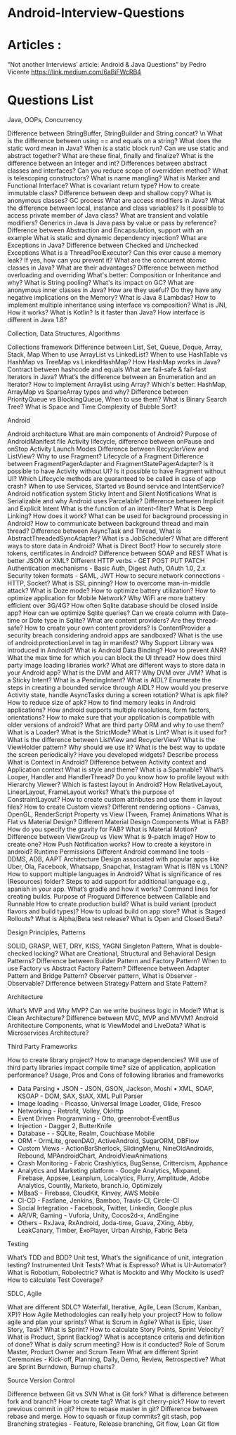 # Android-Interview-Questions

# Articles :
“Not another Interviews’ article: Android & Java Questions” by Pedro Vicente https://link.medium.com/6aBiFWcRB4

# Questions List


Java, OOPs, Concurrency

Difference between StringBuffer, StringBuilder and String.concat? \n
What is the difference between using == and equals on a string?
What does the static word mean in Java?
When is a static block run?
Can we use static and abstract together? 
What are these final, finally and finalize?
What is the difference between an Integer and int?
Differences between abstract classes and interfaces?
Can you reduce scope of overridden method? 
What is telescoping constructors?
What is name mangling? 
What is Marker and Functional Interface? 
What is covariant return type? 
How to create immutable class?
Difference between deep and shallow copy? 
What is anonymous classes?
GC process
What are access modifiers in Java?
What the difference between local, instance and class variables?
Is it possible to access private member of Java class?
What are transient and volatile modifiers?
Generics in Java
Is Java pass by value or pass by reference?
Difference between Abstraction and Encapsulation, support with an example
What is static and dynamic dependency injection? 
What are Exceptions in Java? Difference between Checked and Unchecked Exceptions
What is a ThreadPoolExecutor? Can this ever cause a memory leak? If yes, how can you prevent it?
What are the concurrent atomic classes in Java? What are their advantages?
Difference between method overloading and overriding
What's better: Composition or Inheritance and why?
What is String pooling? What's its impact on GC?
What are anonymous inner classes in Java? How are they useful? Do they have any negative implications on the Memory? What is Java 8 Lambdas? 
How to implement multiple inheritance using interface vs composition? 
What is JNI, How it works?
What is Kotlin? Is it faster than Java?
How interface is different in Java 1.8?

Collection, Data Structures, Algorithms

Collections framework
Difference between List, Set, Queue, Deque, Array, Stack, Map
When to use ArrayList vs LinkedList?
When to use HashTable vs HashMap vs TreeMap vs LinkedHashMap?
How HashMap works in Java? Contract between hashcode and equals
What are fail-safe & fail-fast Iterators in Java?
What’s the difference between an Enumeration and an Iterator?
How to implement Arraylist using Array?
Which's better: HashMap, ArrayMap vs SparseArray types and why?
Difference between PriorityQueue vs BlockingQueue, When to use them?
What is Binary Search Tree? 
What is Space and Time Complexity of Bubble Sort? 

Android

Android architecture
What are main components of Android?
Purpose of AndroidManifest file
Activity lifecycle, difference between onPause and onStop
Activity Launch Modes
Difference between RecyclerView and ListView?
Why to use Fragment?
Lifecycle of a Fragment 
Difference between FragmentPagerAdapter and FragmentStatePagerAdapter?
Is it possible to have Activity without UI?
Is it possible to have Fragment without UI?
Which Lifecycle methods are guaranteed to be called in case of app crash?
When to use Services, Started vs Bound service and IntentService?
Android notification system 
Sticky Intent and Silent Notifications
What is Serializable and why Android uses Parcelable?
Difference between Implicit and Explicit Intent
What is the function of an intent-filter?
What is Deep Linking? How does it work?
What can be used for background processing in Android?
How to communicate between background thread and main thread?
Difference between AsyncTask and Thread, What is AbstractThreadedSyncAdapter? 
What is a JobScheduler? 
What are different ways to store data in Android? What is Direct Boot? 
How to securely store tokens, certificates in Android? 
Difference between SOAP and REST
What is better JSON or XML? 
Different HTTP verbs - GET POST PUT PATCH
Authentication mechanisms - Basic Auth, Digest Auth, OAuth 1.0, 2.x
Security token formats - SAML, JWT
How to secure network connections - HTTP, Socket? 
What is SSL pinning? How to overcome man-in-middle attack?
What is Doze mode? How to optimize battery utilization? 
How to optimize application for Mobile Network? Why WiFi are more battery efficient over 3G/4G? 
How often Sqlite database should be closed inside app? 
How can we optimize Sqlite queries?
Can we create column with Date-time or Date type in Sqlite? 
What are content providers? Are they thread-safe? How to create your own content providers? 
Is ContentProvider a security breach considering android apps are sandboxed?
What is the use of android:protectionLevel in <permission> tag in manifest?
Why Support Library was introduced in Android?
What is Android Data Binding? 
How to prevent ANR? What the max time for which you can block the UI thread?
How does third party image loading libraries work?
What are different ways to store data in your Android app?
What is the DVM and ART? Why DVM over JVM?
What is a Sticky Intent?
What is a PendingIntent?
What is AIDL? Enumerate the steps in creating a bounded service through AIDL?
How would you preserve Activity state, handle AsyncTasks during a screen rotation? 
What is apk file? How to reduce size of apk? 
How to find memory leaks in Android applications?
How android supports multiple resolutions, form factors, orientations?
How to make sure that your application is compatible with older versions of android?
What are third party ORM and why to use them?
What is a Loader?
What is the StrictMode? 
What is Lint? What is it used for?
What is the difference between ListView and RecyclerView?
What is the ViewHolder pattern? Why should we use it?
What is the best way to update the screen periodically?
Have you developed widgets? Describe process 
What is Context in Android? Difference between Activity context and Application context
What is style and theme? What is a Spannable?
What’s Looper, Handler and HandlerThread?
Do you know how to profile layout with Hierarchy Viewer?
Which is fastest layout in Android?
How RelativeLayout, LinearLayout, FrameLayout works? 
What’s the purpose of ConstraintLayout?
How to create custom attributes and use them in layout files?
How to create Custom views?
Different rendering options - Canvas, OpenGL, RenderScript 
Property vs View (Tween, Frame) Animations 
What is Flat vs Material Design? Different Material Design Components
What is FAB? How do you specify the gravity for FAB? 
What is Material Motion? 
Difference between ViewGroup vs View
What is 9-patch image? How to create one? 
How Push Notification works?
How to create a keystore in android?
Runtime Permissions
Different Android command line tools - DDMS, ADB, AAPT
Architecture Design associated with popular apps like Uber, Ola, Facebook, Whatsapp, Snapchat, Instagram
What is I18N vs L10N? How to support multiple languages in Android? 
What is significance of res (Resources) folder? 
Steps to add support for additional language e.g., spanish in your app. 
What’s gradle and how it works? Command lines for creating builds.
Purpose of Proguard
Difference between Callable and Runnable
How to create production build? What is build variant (product flavors and build types)?
How to upload build on app store? What is Staged Rollouts? 
What is Alpha/Beta test release? What is Open and Closed Beta? 

Design Principles, Patterns

SOLID, GRASP, WET, DRY, KISS, YAGNI
Singleton Pattern, What is double-checked locking?
What are Creational, Structural and Behavioral Design Patterns? 
Difference between Builder Pattern and Factory Pattern?
When to use Factory vs Abstract Factory Pattern?
Difference between Adapter Pattern and Bridge Pattern?
Observer pattern, What is Observer - Observable? 
Difference between Strategy Pattern and State Pattern?

Architecture

What’s MVP and Why MVP?
Can we write business logic in Model?
What is Clean Architecture?
Difference between MVC, MVP and MVVM?
Android Architecture Components, what is ViewModel and LiveData? 
What is Microservices Architecture? 

Third Party Frameworks

How to create library project? How to manage dependencies? 
Will use of third party libraries impact compile time? size of application, application performance? 
Usage, Pros and Cons of following libraries and frameworks 
- Data Parsing
• JSON - JSON, GSON, Jackson, Moshi
• XML, SOAP, KSOAP - DOM, SAX, StAX, XML Pull Parser
- Image loading - Picasso, Universal Image Loader, Glide, Fresco
- Networking - Retrofit, Volley, OkHttp
- Event Driven Programming - Otto, greenrobot-EventBus
- Injection - Dagger 2, ButterKnife
- Database - - SQLite, Realm, Couchbase Mobile
- ORM - OrmLite, greenDAO, ActiveAndroid, SugarORM, DBFlow
- Custom Views - ActionBarSherlock, SlidingMenu, NineOldAndroids, Rebound, MPAndroidChart, AndroidViewAnimations
- Crash Monitoring - Fabric Crashlytics, BugSense, Crittercism, Apphance
- Analytics and Marketing platform - Google Analytics, Mixpanel, Firebase, Appsee, Leanplum, Localytics, Flurry, Amplitude, Adobe Analytics, Countly, Marketo, branch.io, Optimizely 
- MBaaS - Firebase, CloudKit, Kinvey, AWS Mobile
- CI-CD - Fastlane, Jenkins, Bamboo, Travis-CI, Circle-CI
- Social Integration - Facebook, Twitter, Linkedin, Google plus
- AR/VR, Gaming - Vuforia, Unity, Cocos2d-x, AndEngine
- Others - RxJava, RxAndroid, Joda-time, Guava, ZXing, Abby, LeakCanary, Timber, ExoPlayer, Urban Airship, Fabric Beta

Testing

What’s TDD and BDD?
Unit test, What’s the significance of unit, integration testing?
Instrumented Unit Tests?
What is Espresso?
What is UI-Automator?
What is Robotium, Robolectric?
What is Mockito and Why Mockito is used?
How to calculate Test Coverage? 

SDLC, Agile

What are different SDLC? Waterfall, Iterative, Agile, Lean (Scrum, Kanban, XP)? 
How Agile Methodologies can really help your project?
How to follow agile and plan your sprints?
What is Scrum in Agile?
What is Epic, User Story, Task?
What is Sprint? How to calculate Story Points, Sprint Velocity?
What is Product, Sprint Backlog?
What is acceptance criteria and definition of done?
What is daily scrum meeting? How is it conducted? 
Role of Scrum Master, Product Owner and Scrum Team
What are different Sprint Ceremonies - Kick-off, Planning, Daily, Demo, Review, Retrospective?
What are Sprint Burndown, Burnup charts?

Source Version Control

Difference between Git vs SVN
What is Git fork? What is difference between fork and branch? How to create tag? 
What is git cherry-pick? 
How to revert previous commit in git? 
How to rebase master in git? Difference between rebase and merge. How to squash or fixup commits? 
git stash, pop
Branching strategies - Feature, Release branching, Git flow, Lean Git flow

